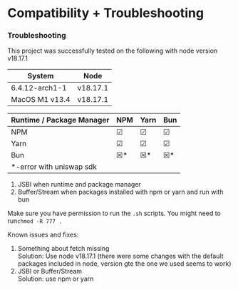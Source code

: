 # Compatibility + Troubleshooting

### Troubleshooting

This project was successfully tested on the following with node version v18.17.1

| System         | Node     |
| -------------- | -------- |
| 6.4.12-arch1-1 | v18.17.1 |
| MacOS M1 v13.4 | v18.17.1 |

| Runtime / Package Manager | NPM | Yarn | Bun |
| ------------------------- | --- | ---- | --- |
| NPM                       | ☑   | ☑    | ☑   |
| Yarn                      | ☑   | ☑    | ☑   |
| Bun                       | ☒\* | ☒\*  | ☒\* |
| \*-error with uniswap sdk |     |      |     |

1. JSBI when runtime and package manager
2. Buffer/Stream when packages installed with npm or yarn and run with bun

Make sure you have permission to run the `.sh` scripts. You might need to run`chmod -R 777 .`&#x20;



Known issues and fixes:

1. Something about fetch missing\
   Solution: Use node v18.17.1 (there were some changes with the default packages included in node, version gte the one we used seems to work)
2. JSBI or Buffer/Stream\
   Solution: use npm or yarn
